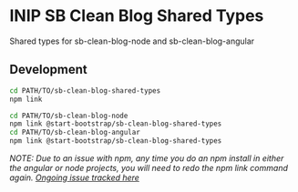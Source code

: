 # INIP SB Clean Blog Shared Types

Shared types for sb-clean-blog-node and sb-clean-blog-angular

## Development

```bash
cd PATH/TO/sb-clean-blog-shared-types
npm link

cd PATH/TO/sb-clean-blog-node
npm link @start-bootstrap/sb-clean-blog-shared-types
cd PATH/TO/sb-clean-blog-angular
npm link @start-bootstrap/sb-clean-blog-shared-types
```

_NOTE: Due to an issue with npm, any time you do an npm install in either the angular or node projects, you will need to redo the npm link command again._
_[Ongoing issue tracked here](https://github.com/npm/rfcs/pull/3#issuecomment-387897478)_
